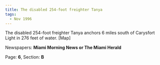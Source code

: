 ```yaml
---  
title: The disabled 254-foot freighter Tanya  
tags:  
  - Nov 1996  
---  
```

  
The disabled 254-foot freighter Tanya anchors 6 miles south of Carysfort Light in 276 feet of water. [Map]  
  
Newspapers: **Miami Morning News or The Miami Herald**  
  
Page: **6**, Section: **B** 
